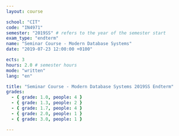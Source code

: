 ```yaml
---
layout: course

school: "CIT"
code: "IN4971"
semester: "2019SS" # refers to the year of the semester start
exam_type: "endterm"
name: "Seminar Course - Modern Database Systems"
date: "2019-07-23 12:00:00 +0100"

ects: 3
hours: 2.0 # semester hours
mode: "written"
lang: "en"

title: "Seminar Course - Modern Database Systems 2019SS Endterm"
grades:
  - { grade: 1.0, people: 4 }
  - { grade: 1.3, people: 2 }
  - { grade: 1.7, people: 4 }
  - { grade: 2.0, people: 1 }
  - { grade: 3.0, people: 1 }

---
```



